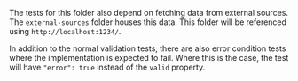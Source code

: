 The tests for this folder also depend on fetching data from external sources.  The `external-sources` folder houses this data.  This folder will be referenced using `http://localhost:1234/`.

In addition to the normal validation tests, there are also error condition tests where the implementation is expected to fail.  Where this is the case, the test will have `"error": true` instead of the `valid` property.